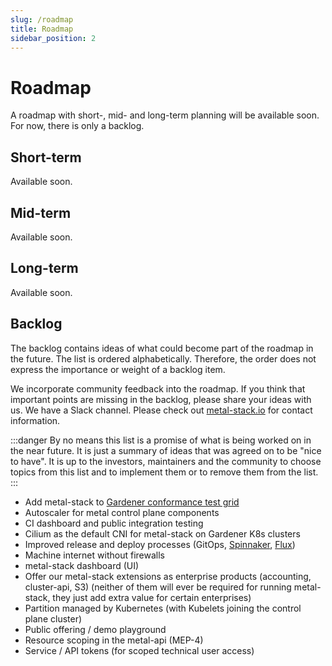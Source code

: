 ```yaml
---
slug: /roadmap
title: Roadmap
sidebar_position: 2
---
```


# Roadmap

A roadmap with short-, mid- and long-term planning will be available soon. For now, there is only a backlog.

## Short-term

Available soon.

## Mid-term

Available soon.

## Long-term

Available soon.

## Backlog

The backlog contains ideas of what could become part of the roadmap in the future. The list is ordered alphabetically. Therefore, the order does not express the importance or weight of a backlog item.

We incorporate community feedback into the roadmap. If you think that important points are missing in the backlog, please share your ideas with us. We have a Slack channel. Please check out [metal-stack.io](https://metal-stack.io) for contact information.

:::danger
By no means this list is a promise of what is being worked on in the near future. It is just a summary of ideas that was agreed on to be "nice to have". It is up to the investors, maintainers and the community to choose topics from this list and to implement them or to remove them from the list.
:::

- Add metal-stack to [Gardener conformance test grid](https://testgrid.k8s.io/gardener-all)
- Autoscaler for metal control plane components
- CI dashboard and public integration testing
- Cilium as the default CNI for metal-stack on Gardener K8s clusters
- Improved release and deploy processes (GitOps, [Spinnaker](https://spinnaker.io/), [Flux](https://fluxcd.io/))
- Machine internet without firewalls
- metal-stack dashboard (UI)
- Offer our metal-stack extensions as enterprise products (accounting, cluster-api, S3) (neither of them will ever be required for running metal-stack, they just add extra value for certain enterprises)
- Partition managed by Kubernetes (with Kubelets joining the control plane cluster)
- Public offering / demo playground
- Resource scoping in the metal-api (MEP-4)
- Service / API tokens (for scoped technical user access)
